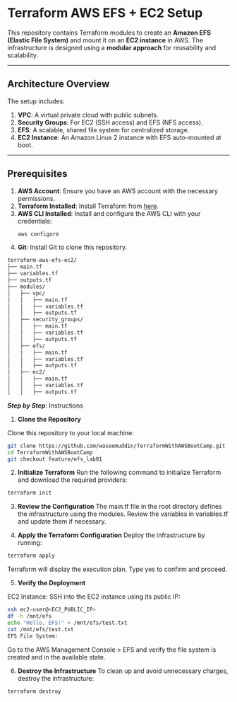 # Terraform AWS EFS + EC2 Setup

This repository contains Terraform modules to create an **Amazon EFS (Elastic File System)** and mount it on an **EC2 instance** in AWS. The infrastructure is designed using a **modular approach** for reusability and scalability.

---

## Architecture Overview

The setup includes:
1. **VPC**: A virtual private cloud with public subnets.
2. **Security Groups**: For EC2 (SSH access) and EFS (NFS access).
3. **EFS**: A scalable, shared file system for centralized storage.
4. **EC2 Instance**: An Amazon Linux 2 instance with EFS auto-mounted at boot.

---

## Prerequisites

1. **AWS Account**: Ensure you have an AWS account with the necessary permissions.
2. **Terraform Installed**: Install Terraform from [here](https://www.terraform.io/downloads.html).
3. **AWS CLI Installed**: Install and configure the AWS CLI with your credentials:
   ```bash
   aws configure

4. **Git**: Install Git to clone this repository.

```bash
terraform-aws-efs-ec2/
├── main.tf
├── variables.tf
├── outputs.tf
├── modules/
│   ├── vpc/
│   │   ├── main.tf
│   │   ├── variables.tf
│   │   ├── outputs.tf
│   ├── security_groups/
│   │   ├── main.tf
│   │   ├── variables.tf
│   │   ├── outputs.tf
│   ├── efs/
│   │   ├── main.tf
│   │   ├── variables.tf
│   │   ├── outputs.tf
│   ├── ec2/
│   │   ├── main.tf
│   │   ├── variables.tf
│   │   ├── outputs.tf

```

***Step by Step***: Instructions

1. **Clone the Repository**

Clone this repository to your local machine:

```bash
git clone https://github.com/waseemuddin/TerraformWithAWSBootCamp.git
cd TerraformWithAWSBootCamp
git checkout feature/efs_lab01
```

2. **Initialize Terraform**
Run the following command to initialize Terraform and download the required providers:

```bash
terraform init
```

3. **Review the Configuration**
The main.tf file in the root directory defines the infrastructure using the modules. Review the variables in variables.tf and update them if necessary.


4. **Apply the Terraform Configuration**
Deploy the infrastructure by running:

```bash
terraform apply
```

Terraform will display the execution plan. Type yes to confirm and proceed.

5. **Verify the Deployment**

EC2 Instance:
SSH into the EC2 instance using its public IP:

```bash
ssh ec2-user@<EC2_PUBLIC_IP>
df -h /mnt/efs
echo "Hello, EFS!" > /mnt/efs/test.txt
cat /mnt/efs/test.txt
EFS File System:
```

Go to the AWS Management Console > EFS and verify the file system is created and in the available state.

6. **Destroy the Infrastructure**
To clean up and avoid unnecessary charges, destroy the infrastructure:

```bash
terraform destroy
```
